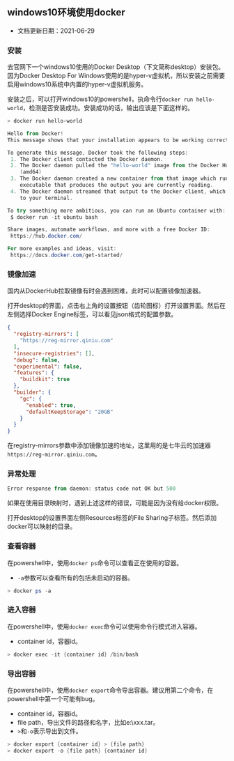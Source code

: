 ## windows10环境使用docker

- 文档更新日期：2021-06-29

### 安装

去官网下一个windows10使用的Docker Desktop（下文简称desktop）安装包。因为Docker Desktop For Windows使用的是hyper-v虚拟机，所以安装之前需要启用windows10系统中内置的hyper-v虚拟机服务。

安装之后，可以打开windows10的powershell，执命令行`docker run hello-world`，检测是否安装成功。安装成功的话，输出应该是下面这样的。

```powershell
> docker run hello-world

Hello from Docker!
This message shows that your installation appears to be working correctly.

To generate this message, Docker took the following steps:
 1. The Docker client contacted the Docker daemon.
 2. The Docker daemon pulled the "hello-world" image from the Docker Hub.
    (amd64)
 3. The Docker daemon created a new container from that image which runs the
    executable that produces the output you are currently reading.
 4. The Docker daemon streamed that output to the Docker client, which sent it
    to your terminal.

To try something more ambitious, you can run an Ubuntu container with:
 $ docker run -it ubuntu bash

Share images, automate workflows, and more with a free Docker ID:
 https://hub.docker.com/

For more examples and ideas, visit:
 https://docs.docker.com/get-started/
```

### 镜像加速

国内从DockerHub拉取镜像有时会遇到困难，此时可以配置镜像加速器。

打开desktop的界面，点击右上角的设置按钮（齿轮图标）打开设置界面。然后在左侧选择Docker Engine标签，可以看见json格式的配置参数。

```json
{
  "registry-mirrors": [
    "https://reg-mirror.qiniu.com"
  ],
  "insecure-registries": [],
  "debug": false,
  "experimental": false,
  "features": {
    "buildkit": true
  },
  "builder": {
    "gc": {
      "enabled": true,
      "defaultKeepStorage": "20GB"
    }
  }
}
```

在registry-mirrors参数中添加镜像加速的地址，这里用的是七牛云的加速器`https://reg-mirror.qiniu.com`。

### 异常处理

```powershell
Error response from daemon: status code not OK but 500
```

如果在使用目录映射时，遇到上述这样的错误，可能是因为没有给docker权限。

打开desktop的设置界面左侧Resources标签的File Sharing子标签。然后添加docker可以映射的目录。

### 查看容器

在powershell中，使用`docker ps`命令可以查看正在使用的容器。

- `-a`参数可以查看所有的包括未启动的容器。

```powershell
> docker ps -a
```

### 进入容器

在powershell中，使用`docker exec`命令可以使用命令行模式进入容器。

- container id，容器id。

```powershell
> docker exec -it {container id} /bin/bash
```

### 导出容器

在powershell中，使用`docker export`命令导出容器。建议用第二个命令，在powershell中第一个可能有bug。

- container id，容器id。
- file path，导出文件的路径和名字，比如e:\xxx.tar。
- `>`和`-o`表示导出到文件。

```powershell
> docker export {container id} > {file path}
> docker export -o {file path} {container id}
```

